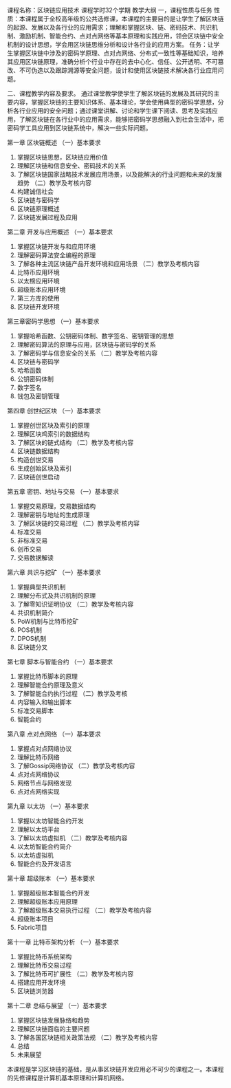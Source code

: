 课程名称：区块链应用技术 课程学时32个学期
教学大纲
一，课程性质与任务
性质：本课程属于全校高年级的公共选修课，本课程的主要目的是让学生了解区块链的起源、发展以及各行业的应用需求；理解和掌握区块、链、密码技术、共识机制、激励机制、智能合约、点对点网络等基本原理和实践应用，领会区块链中安全机制的设计思想，学会用区块链思维分析和设计各行业的应用方案。
任务：让学生掌握区块链中涉及的密码学原理、点对点网络、分布式一致性等基础知识，培养其应用区块链原理，准确分析个行业中存在的去中心化、信任、公开透明、不可篡改、不可伪造以及跟踪溯源等安全问题，设计和使用区块链技术解决各行业应用问题。

二、课程教学内容及要求。
通过课堂教学使学生了解区块链的发展及其研究的主要内容，掌握区块链的主要知识体系、基本理论，学会使用典型的密码学思想，分析各行业应用的安全问题；通过课堂讲解、讨论和学生课下阅读、思考及实践应用，了解区块链在各行业中的应用需求，能够把密码学思想融入到社会生活中，把密码学工具应用到区块链系统中，解决一些实际问题。

第一章 区块链概述
（一）基本要求
1. 掌握区块链思想，区块链应用价值
2. 理解区块链和信息安全、密码技术的关系
3. 了解区块链国家战略技术发展应用场景，以及能解决的行业问题和未来的发展趋势
（二）教学及考核内容
1. 构建诚信社会
2. 区块链与密码学
3. 区块链原理概述
4. 区块链发展过程及应用

第二章 开发与应用概述
（一）基本要求
1. 掌握区块链开发与和应用环境
2. 理解密码算法安全编程的原理
3. 了解各种主流区块链产品开发环境和应用场景
（二）教学及考核内容
1. 比特币应用环境
2. 以太榜应用环境
3. 超级账本应用环境
4. 第三方库的使用
5. 区块链开发环境

第三章密码学思想
（一）基本要求
1. 掌握哈希函数、公钥密码体制、数字签名、密钥管理的思想
2. 理解密码算法的原理与应用，区块链与密码学的关系
3. 了解密码学与信息安全的关系
（二）教学及考核内容
1. 区块链与密码学
2. 哈希函数
3. 公钥密码体制
4. 数字签名
5. 钱包及密钥管理

第四章 创世纪区块
（一）基本要求
1. 掌握创世区块及索引的原理
2. 理解区块鸡索引的数据结构
3. 了解区块的链式结构
（二）教学及考核内容
1. 区块链数据结构
2. 构造创世交易
3. 生成创始区块及索引
4. 区块链创世启动

第五章 密钥、地址与交易
（一）基本要求
1. 掌握交易原理，交易数据结构
2. 理解密钥与地址的生成原理
3. 了解区块链的交易过程
（二）教学及考核内容
1. 标准交易
2. 非标准交易
3. 创币交易
4. 交易数据解读

第六章 共识与挖矿
（一）基本要求
1. 掌握典型共识机制
2. 理解分布式及共识机制的原理
3. 了解零知识证明协议
（二）教学及考核内容
1. 共识机制简介
2. PoW机制与比特币挖矿
3. POS机制
4. DPOS机制
5. 区块链分叉

第七章 脚本与智能合约
（一）基本要求
1. 掌握比特币脚本的原理
2. 理解智能合约原理及意义
3. 了解智能合约执行过程
（二）教学及考核
1. 内容输入和输出脚本
2. 标准交易脚本
3. 智能合约

第八章 点对点网络
（一）基本要求
1. 掌握点对点网络协议
2. 理解比特币网络
3. 了解Gossip网络协议
（二）教学及考核内容
1. 点对点网络协议
2. 网络节点与网络发现
3. 点对点网络实现

第九章 以太坊
（一）基本要求
1. 掌握以太坊智能合约开发
2. 理解以太坊平台
3. 了解以太坊虚拟机
（二）教学及考核内容
1. 以太坊智能合约简介
2. 以太坊虚拟机
3. 智能合约及开发语言

第十章 超级账本
（一）基本要求
1. 掌握超级账本智能合约开发
2. 理解超级账本应用原理
3. 了解超级账本交易执行过程
（二）教学及考核内容
1. 超级账本项目
2. Fabric项目

第十一章 比特币架构分析
（一）基本要求
1. 掌握比特币系统架构
2. 理解比特币交易过程
3. 了解比特币可扩展性
（二）教学及考核内容
1. 搭建应用开发环境
2. 区块链浏览器

第十二章 总结与展望
（一）基本要求
1. 掌握区块链发展脉络和趋势
2. 理解区块链面临的主要问题
3. 了解各国区块链相关政策法规
（二）教学及考核内容
1. 总结
2. 未来展望

本课程是学习区块链的基础，是从事区块链开发应用必不可少的课程之一。本课程的先修课程是计算机基本原理和计算机网络。
